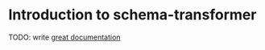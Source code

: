 # Introduction to schema-transformer

TODO: write [great documentation](http://jacobian.org/writing/what-to-write/)
